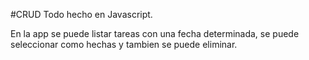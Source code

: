 #CRUD Todo hecho en Javascript.

En la app se puede listar tareas con una fecha determinada, se puede seleccionar como hechas y tambien se puede eliminar.
